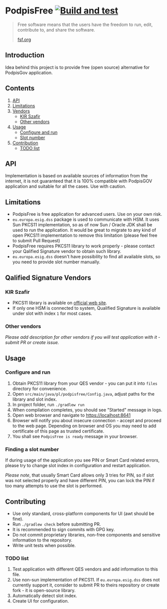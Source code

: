 # PodpisFree [![Build and test](https://github.com/idf3d/podpisfree/actions/workflows/main.yml/badge.svg?branch=main)](https://github.com/idf3d/podpisfree/actions/workflows/main.yml)

> Free software means that the users have the freedom to run, edit, contribute to, and share the software.
> 
> [fsf.org](https://www.fsf.org)

## Introduction

Idea behind this project is to provide free (open source) alternative for PodpisGov application.

## Contents
1. [API](#api)
2. [Limitations](#limitations)
3. [Vendors](#qalified-signature-vendors)
    * [KIR Szafir](#kir-szafir)
    * [Other vendors](#other-vendors)
4. [Usage](#usage)
    * [Configure and run](#configure-and-run)
    * [Slot number](#finding-a-slot-number)
5. [Contribution](#contributing)
    * [TODO list](#todo-list)

## API

Implementation is based on available sources of information from the internet, it is not guaranteed that it is 100%
compatible with PodpisGOV application and suitable for all the cases. Use with caution. 

## Limitations

* PodpisFree is free application for advanced users. Use on your own risk.
* `eu.europa.esig.dss` package is used to communicate with HSM. It uses Sun PKCS11 implementation, so as of now 
Sun / Oracle JDK shall be used to run the application. It would be great to migrate to any kind of open PKCS11 implementation
to remove this limitation (please feel free to submit Pull Request)
* PodpisFree requires PKCS11 library to work properly - please contact your Qalified Signature vendor to obtain such library.
* `eu.europa.esig.dss` doesn't have possibility to find all available slots, so you need to provide slot number manually.

## Qalified Signature Vendors
### KIR Szafir

* PKCS11 library is available on [official web site](https://www.elektronicznypodpis.pl/informacje/aplikacje/).
* If only one HSM is connected to system, Qualified Signature is available under slot with index `1` for most cases.

### Other vendors

_Please add description for other vendors if you will test application with it - submit PR or create issue._

## Usage
### Configure and run
1. Obtain PKCS11 library from your QES vendor - you can put it into `files` directory for convenience.
2. Open `src/main/java/pl/podpisfree/Config.java`, adjust paths for the library and slot index.
3. In project folder, run `./gradlew run`
4. When compilation completes, you should see "Started" message in logs.
5. Open web browser and navigate to <https://localhost:8641>
6. Browser will notify you about insecure connection - accept and proceed to the web page. Depending on browser and OS 
you may need to add certificate of this page as trusted certificate.
7. You shall see `PodpisFree is ready` message in your browser.

### Finding a slot number

If during usage of the application you see PIN or Smart Card related errors, please try to change slot index in
configuration and restart application. 

_Please note_, that usually Smart Card allows only 3 tries for PIN, so if slot was not
selected properly and have different PIN, you can lock the PIN if too many attempts to use the slot is performed.

## Contributing

* Use only standard, cross-platform components for UI (awt should be fine).
* Run `./gradlew check` before submitting PR.
* It is recommended to sign commits with GPG key.
* Do not commit proprietary libraries, non-free components and sensitive information to the repository.
* Write unit tests when possible.

### TODO list
1. Test application with different QES vendors and add information to this file.
2. Use non-sun implementation of PKCS11. If `eu.europa.esig.dss` does not currently support it, consider to 
submit PR to theirs repository or create fork - it is open-source library.
3. Automatically detect slot index.
4. Create UI for configuration.
